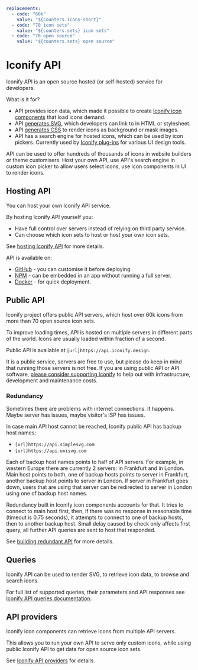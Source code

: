 ```yaml
replacements:
  - code: "60k"
    value: "${counters.icons-short}"
  - code: "70 icon sets"
    value: "${counters.sets} icon sets"
  - code: "70 open source"
    value: "${counters.sets} open source"
```

# Iconify API

Iconify API is an open source hosted (or self-hosted) service for developers.

What is it for?

- API provides icon data, which made it possible to create [Iconify icon components](../icon-components/index.md) that load icons demand.
- API [generates SVG](./svg.md), which developers can link to in HTML or stylesheet.
- API [generates CSS](./css.md) to render icons as background or mask images.
- API has a search engine for hosted icons, which can be used by icon pickers. Currently used by [Iconify plug-ins](../design/index.md) for various UI design tools.

API can be used to offer hundreds of thousands of icons in website builders or theme customisers. Host your own API, use API's search engine in custom icon picker to allow users select icons, use icon components in UI to render icons.

## Hosting API

You can host your own Iconify API service.

By hosting Iconify API yourself you:

- Have full control over servers instead of relying on third party service.
- Can choose which icon sets to host or host your own icon sets.

See [hosting Iconify API](./hosting.md) for more details.

API is available on:

- [GitHub](https://github.com/iconify/api/) - you can customise it before deploying.
- [NPM](https://www.npmjs.com/package/@iconify/api) - can be embedded in an app without running a full server.
- [Docker](https://hub.docker.com/r/iconify/api) - for quick deployment.

## Public API

Iconify project offers public API servers, which host over 60k icons from more than 70 open source icon sets.

To improve loading times, API is hosted on multiple servers in different parts of the world. Icons are usually loaded within fraction of a second.

Public API is available at `[url]https://api.iconify.design`.

It is a public service, servers are free to use, but please do keep in mind that running those servers is not free. If you are using public API or API software, [please consider supporting Iconify](https://iconify.design/sponsors/) to help out with infrastructure, development and maintenance costs.

### Redundancy

Sometimes there are problems with internet connections. It happens. Maybe server has issues, maybe visitor's ISP has issues.

In case main API host cannot be reached, Iconify public API has backup host names:

- `[url]https://api.simplesvg.com`
- `[url]https://api.unisvg.com`

Each of backup host names points to half of API servers. For example, in western Europe there are currently 2 servers: in Frankfurt and in London. Main host points to both, one of backup hosts points to server in Frankfurt, another backup host points to server in London. If server in Frankfurt goes down, users that are using that server can be redirected to server in London using one of backup host names.

Redundancy built in Iconify icon components accounts for that. It tries to connect to main host first, then, if there was no response in reasonable time (timeout is 0.75 seconds), it attempts to connect to one of backup hosts, then to another backup host. Small delay caused by check only affects first query, all further API queries are sent to host that responded.

See [building redundant API](./cdn.md) for more details.

## Queries

Iconify API can be used to render SVG, to retrieve icon data, to browse and search icons.

For full list of supported queries, their parameters and API responses see [Iconify API queries documentation](./queries.md).

## API providers

Iconify icon components can retrieve icons from multiple API servers.

This allows you to run your own API to serve only custom icons, while using public Iconify API to get data for open source icon sets.

See [Iconify API providers](./providers.md) for details.
